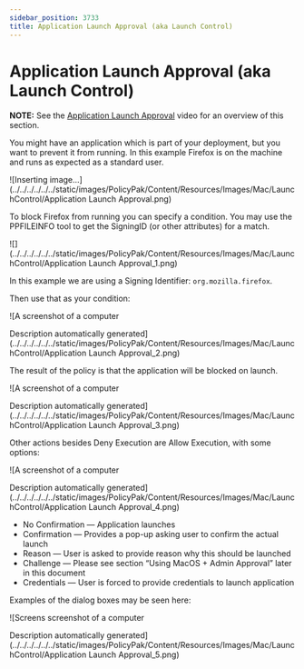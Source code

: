```yaml
---
sidebar_position: 3733
title: Application Launch Approval (aka Launch Control)
---
```


# Application Launch Approval (aka Launch Control)

**NOTE:** See the [Application Launch Approval](../../Video/LeastPrivilege/Mac/ApplicationLaunch "Application Launch Approval") video for an overview of this section.

You might have an application which is part of your deployment, but you want to prevent it from running. In this example Firefox is on the machine and runs as expected as a standard user.

![Inserting image...](../../../../../../static/images/PolicyPak/Content/Resources/Images/Mac/LaunchControl/Application Launch Approval.png)

To block Firefox from running you can specify a condition. You may use the PPFILEINFO tool to get the SigningID (or other attributes) for a match.

![](../../../../../../static/images/PolicyPak/Content/Resources/Images/Mac/LaunchControl/Application Launch Approval_1.png)

In this example we are using a Signing Identifier: `org.mozilla.firefox`.

Then use that as your condition:

![A screenshot of a computer

Description automatically generated](../../../../../../static/images/PolicyPak/Content/Resources/Images/Mac/LaunchControl/Application Launch Approval_2.png)

The result of the policy is that the application will be blocked on launch.

![A screenshot of a computer

Description automatically generated](../../../../../../static/images/PolicyPak/Content/Resources/Images/Mac/LaunchControl/Application Launch Approval_3.png)

Other actions besides Deny Execution are Allow Execution, with some options:

![A screenshot of a computer

Description automatically generated](../../../../../../static/images/PolicyPak/Content/Resources/Images/Mac/LaunchControl/Application Launch Approval_4.png)

* No Confirmation — Application launches
* Confirmation — Provides a pop-up asking user to confirm the actual launch
* Reason — User is asked to provide reason why this should be launched
* Challenge — Please see section “Using MacOS + Admin Approval” later in this document
* Credentials — User is forced to provide credentials to launch application

Examples of the dialog boxes may be seen here:

![Screens screenshot of a computer

Description automatically generated](../../../../../../static/images/PolicyPak/Content/Resources/Images/Mac/LaunchControl/Application Launch Approval_5.png)